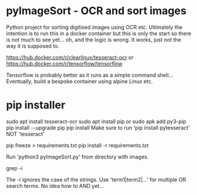 # pyImageSort - OCR and sort images

Python project for sorting digitised images using OCR etc. Ultimately the intention is to run this in a docker container but this is only the start so there is not much to see yet... oh, and the logic is wrong. It works, just not the way it is supposed to. 

https://hub.docker.com/r/clearlinux/tesseract-ocr or https://hub.docker.com/r/tensorflow/tensorflow 

Tensorflow is probably better as it runs as a simple command shell... Eventually, build a bespoke container using alpine Linux etc. 


# pip installer 
sudo apt install tesseract-ocr
sudo apt install pip or sudo apk add py3-pip 
pip install --upgrade pip
pip install <package> 
Make sure to run 'pip install pytesseract' NOT 'tesseract' 
  
pip freeze > requirements.txt 
pip install -r requirements.txt 

Run 'python3 pyImageSort.py' from directory with images. 

grep -i <search term> The -i ignores the case of the strings. Use 'term1|term2|...' for multiple OR search terms. No idea how to AND yet...
